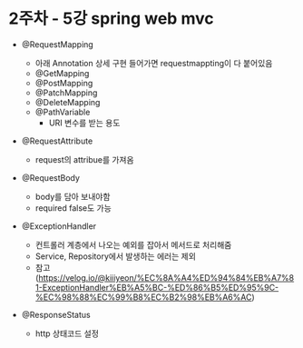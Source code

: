 # 2주차 - 5강 spring web mvc

* @RequestMapping
  - 아래 Annotation 상세 구현 들어가면 requestmappting이 다 붙어있음
  * @GetMapping
  * @PostMapping
  * @PatchMapping
  * @DeleteMapping
  * @PathVariable
    * URI 변수를 받는 용도 

* @RequestAttribute
  * request의 attribue를 가져옴

* @RequestBody
  * body를 담아 보내야함
  * required false도 가능

* @ExceptionHandler
  * 컨트롤러 계층에서 나오는 예외를 잡아서 메서드로 처리해줌
  * Service, Repository에서 발생하는 에러는 제외 
  - 참고(https://velog.io/@kiiiyeon/%EC%8A%A4%ED%94%84%EB%A7%81-ExceptionHandler%EB%A5%BC-%ED%86%B5%ED%95%9C-%EC%98%88%EC%99%B8%EC%B2%98%EB%A6%AC)
  
* @ResponseStatus
  * http 상태코드 설정